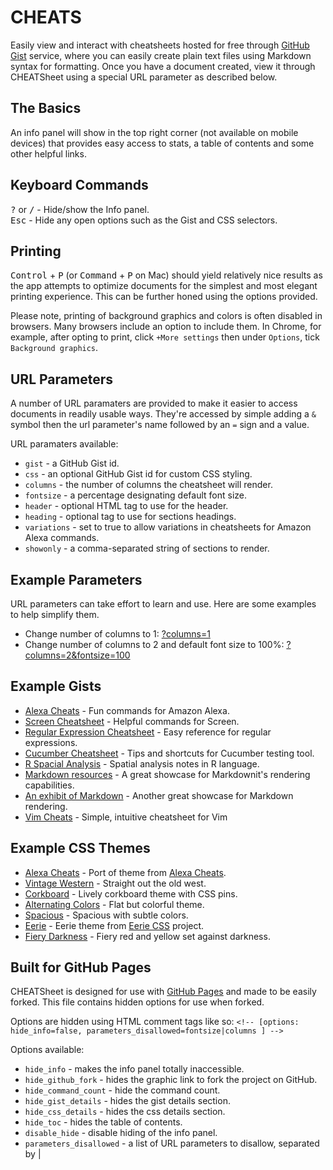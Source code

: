 # CHEATS
Easily view and interact with cheatsheets hosted for free through [GitHub Gist](https://gist.github.com/) service, where you can easily create plain text files using Markdown syntax for formatting. Once you have a document created, view it through CHEATSheet using a special URL parameter as described below.

## The Basics
An info panel will show in the top right corner (not available on mobile devices) that provides easy access to stats, a table of contents and some other helpful links.

## Keyboard Commands
<kbd>?</kbd> or <kbd>/</kbd> - Hide/show the Info panel.  
<kbd>Esc</kbd> - Hide any open options such as the Gist and CSS selectors.  

## Printing
<kbd>Control</kbd> + <kbd>P</kbd> (or <kbd>Command</kbd> + <kbd>P</kbd> on Mac) should yield relatively nice results as the app attempts to optimize documents for the simplest and most elegant printing experience. This can be further honed using the options provided.

Please note, printing of background graphics and colors is often disabled in browsers. Many browsers include an option to include them. In Chrome, for example, after opting to print, click `+More settings` then under `Options`, tick `Background graphics`.

## URL Parameters
A number of URL paramaters are provided to make it easier to access documents in readily usable ways. They're accessed by simple adding a `&` symbol then the url parameter's name followed by an `=` sign and a value.  

URL paramaters available:
- `gist` - a GitHub Gist id.
- `css` - an optional GitHub Gist id for custom CSS styling.
- `columns` - the number of columns the cheatsheet will render.
- `fontsize` - a percentage designating default font size.
- `header` - optional HTML tag to use for the header.
- `heading` - optional tag to use for sections headings.
- `variations` - set to true to allow variations in cheatsheets for Amazon Alexa commands.
- `showonly` - a comma-separated string of sections to render.

## Example Parameters
URL parameters can take effort to learn and use. Here are some examples to help simplify them.
- Change number of columns to 1: [?columns=1](?columns=1)
- Change number of columns to 2 and default font size to 100%: [?columns=2&fontsize=100](?columns=2&fontsize=100)

## Example Gists
- [Alexa Cheats](?gist=2a06603706fd7c2eb5c93f34ed316354) - Fun commands for Amazon Alexa.
- [Screen Cheatsheet](?gist=af918e1618682638aa82) - Helpful commands for Screen.
- [Regular Expression Cheatsheet](?gist=3893f6ac9447f7ee27fe) - Easy reference for regular expressions.
- [Cucumber Cheatsheet](?gist=5728701) - Tips and shortcuts for Cucumber testing tool.
- [R Spacial Analysis](?gist=fc661f26ef51eae6377b) - Spatial analysis notes in R language.
- [Markdown resources](?gist=eba62d45c82d0767a5a0) - A great showcase for Markdownit's rendering capabilities.
- [An exhibit of Markdown](?gist=deb74713e6aff8fdfce2) - Another great showcase for Markdown rendering.
- [Vim Cheats](?gist=c002acb756d5cf09b1ad98494a81baa3) - Simple, intuitive cheatsheet for Vim

## Example CSS Themes
- [Alexa Cheats](?css=3340cb9dcb273289b51aef3570f5304d) - Port of theme from [Alexa Cheats](https://ugotsta.github.io/alexa-cheats/).
- [Vintage Western](?css=686ce03846004fd858579392ca0db2c1) - Straight out the old west.
- [Corkboard](?css=ada930f9dae1d0a8d95f41cb7a56d658) - Lively corkboard theme with CSS pins.
- [Alternating Colors](?css=e774fa60940e2dc452d78e8382798a2c) - Flat but colorful theme.
- [Spacious](?css=160db22223834d33b08337cebbbba94e) - Spacious with subtle colors.
- [Eerie](?css=7ac556b27c2cd34b00aa59e0d3621dea) - Eerie theme from [Eerie CSS](https://ugotsta.github.io/eerie-css/) project.
- [Fiery Darkness](?css=c860958c04a53cd77575d5487ab1dec9) - Fiery red and yellow set against darkness.

## Built for GitHub Pages
CHEATSheet is designed for use with [GitHub Pages](https://pages.github.com/) and made to be easily forked. This file contains hidden options for use when forked. 

Options are hidden using HTML comment tags like so:
```<!-- [options: hide_info=false, parameters_disallowed=fontsize|columns ] -->```

Options available:
- `hide_info` - makes the info panel totally inaccessible.
- `hide_github_fork` - hides the graphic link to fork the project on GitHub.
- `hide_command_count` - hide the command count.
- `hide_gist_details` - hides the gist details section.
- `hide_css_details` - hides the css details section.
- `hide_toc` - hides the table of contents.
- `disable_hide` - disable hiding of the info panel.
- `parameters_disallowed` - a list of URL parameters to disallow, separated by |

<!-- [options: hide_info=false, parameters_disallowed=fontsize|columns ] -->